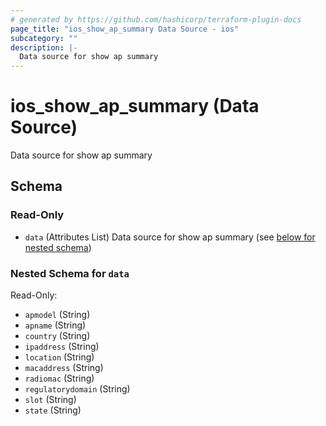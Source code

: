 ```yaml
---
# generated by https://github.com/hashicorp/terraform-plugin-docs
page_title: "ios_show_ap_summary Data Source - ios"
subcategory: ""
description: |-
  Data source for show ap summary
---
```


# ios_show_ap_summary (Data Source)

Data source for show ap summary



<!-- schema generated by tfplugindocs -->
## Schema

### Read-Only

- `data` (Attributes List) Data source for show ap summary (see [below for nested schema](#nestedatt--data))

<a id="nestedatt--data"></a>
### Nested Schema for `data`

Read-Only:

- `apmodel` (String)
- `apname` (String)
- `country` (String)
- `ipaddress` (String)
- `location` (String)
- `macaddress` (String)
- `radiomac` (String)
- `regulatorydomain` (String)
- `slot` (String)
- `state` (String)
